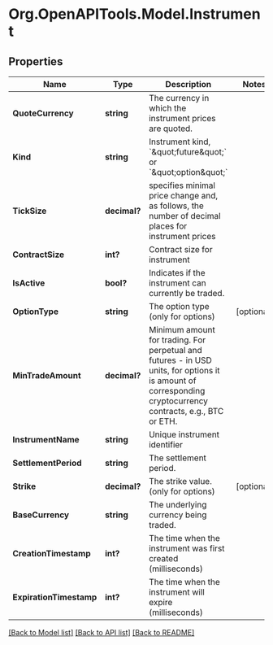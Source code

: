 
# Org.OpenAPITools.Model.Instrument

## Properties

Name | Type | Description | Notes
------------ | ------------- | ------------- | -------------
**QuoteCurrency** | **string** | The currency in which the instrument prices are quoted. | 
**Kind** | **string** | Instrument kind, &#x60;\&quot;future\&quot;&#x60; or &#x60;\&quot;option\&quot;&#x60; | 
**TickSize** | **decimal?** | specifies minimal price change and, as follows, the number of decimal places for instrument prices | 
**ContractSize** | **int?** | Contract size for instrument | 
**IsActive** | **bool?** | Indicates if the instrument can currently be traded. | 
**OptionType** | **string** | The option type (only for options) | [optional] 
**MinTradeAmount** | **decimal?** | Minimum amount for trading. For perpetual and futures - in USD units, for options it is amount of corresponding cryptocurrency contracts, e.g., BTC or ETH. | 
**InstrumentName** | **string** | Unique instrument identifier | 
**SettlementPeriod** | **string** | The settlement period. | 
**Strike** | **decimal?** | The strike value. (only for options) | [optional] 
**BaseCurrency** | **string** | The underlying currency being traded. | 
**CreationTimestamp** | **int?** | The time when the instrument was first created (milliseconds) | 
**ExpirationTimestamp** | **int?** | The time when the instrument will expire (milliseconds) | 

[[Back to Model list]](../README.md#documentation-for-models)
[[Back to API list]](../README.md#documentation-for-api-endpoints)
[[Back to README]](../README.md)

